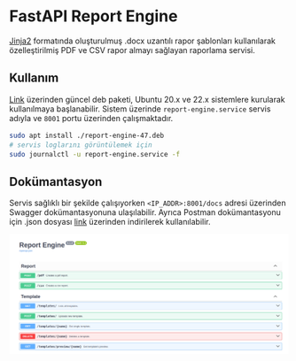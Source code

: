 # FastAPI Report Engine

[Jinja2](https://palletsprojects.com/p/jinja/) formatında oluşturulmuş .docx uzantılı rapor şablonları kullanılarak özelleştirilmiş PDF ve CSV rapor almayı sağlayan raporlama servisi.

## Kullanım
[Link](https://github.com/limanmys/fastapi-report-engine/releases/latest) üzerinden güncel deb paketi, Ubuntu 20.x ve 22.x sistemlere kurularak kullanılmaya başlanabilir. Sistem üzerinde `report-engine.service` servis adıyla ve `8001` portu üzerinden çalışmaktadır.

```bash
sudo apt install ./report-engine-47.deb
# servis loglarını görüntülemek için
sudo journalctl -u report-engine.service -f
```

## Dokümantasyon
Servis sağlıklı bir şekilde çalışıyorken `<IP_ADDR>:8001/docs` adresi üzerinden Swagger dokümantasyonuna ulaşılabilir. Ayrıca Postman dokümantasyonu için .json dosyası [link](https://github.com/limanmys/fastapi-report-engine/docs/report-engine.postman_collection.json) üzerinden indirilerek kullanılabilir.

![swagger.png](./images/swagger.png)